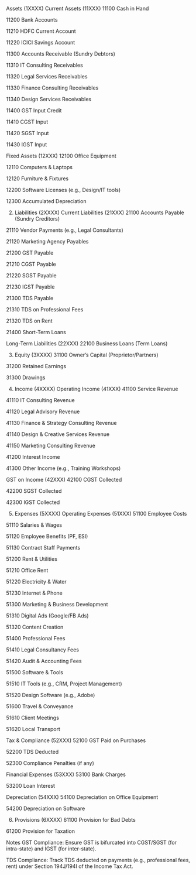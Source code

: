  Assets (1XXXX)
Current Assets (11XXX)
11100 Cash in Hand

11200 Bank Accounts

11210 HDFC Current Account

11220 ICICI Savings Account

11300 Accounts Receivable (Sundry Debtors)

11310 IT Consulting Receivables

11320 Legal Services Receivables

11330 Finance Consulting Receivables

11340 Design Services Receivables

11400 GST Input Credit

11410 CGST Input

11420 SGST Input

11430 IGST Input

Fixed Assets (12XXX)
12100 Office Equipment

12110 Computers & Laptops

12120 Furniture & Fixtures

12200 Software Licenses (e.g., Design/IT tools)

12300 Accumulated Depreciation

2. Liabilities (2XXXX)
Current Liabilities (21XXX)
21100 Accounts Payable (Sundry Creditors)

21110 Vendor Payments (e.g., Legal Consultants)

21120 Marketing Agency Payables

21200 GST Payable

21210 CGST Payable

21220 SGST Payable

21230 IGST Payable

21300 TDS Payable

21310 TDS on Professional Fees

21320 TDS on Rent

21400 Short-Term Loans

Long-Term Liabilities (22XXX)
22100 Business Loans (Term Loans)

3. Equity (3XXXX)
31100 Owner’s Capital (Proprietor/Partners)

31200 Retained Earnings

31300 Drawings

4. Income (4XXXX)
Operating Income (41XXX)
41100 Service Revenue

41110 IT Consulting Revenue

41120 Legal Advisory Revenue

41130 Finance & Strategy Consulting Revenue

41140 Design & Creative Services Revenue

41150 Marketing Consulting Revenue

41200 Interest Income

41300 Other Income (e.g., Training Workshops)

GST on Income (42XXX)
42100 CGST Collected

42200 SGST Collected

42300 IGST Collected

5. Expenses (5XXXX)
Operating Expenses (51XXX)
51100 Employee Costs

51110 Salaries & Wages

51120 Employee Benefits (PF, ESI)

51130 Contract Staff Payments

51200 Rent & Utilities

51210 Office Rent

51220 Electricity & Water

51230 Internet & Phone

51300 Marketing & Business Development

51310 Digital Ads (Google/FB Ads)

51320 Content Creation

51400 Professional Fees

51410 Legal Consultancy Fees

51420 Audit & Accounting Fees

51500 Software & Tools

51510 IT Tools (e.g., CRM, Project Management)

51520 Design Software (e.g., Adobe)

51600 Travel & Conveyance

51610 Client Meetings

51620 Local Transport

Tax & Compliance (52XXX)
52100 GST Paid on Purchases

52200 TDS Deducted

52300 Compliance Penalties (if any)

Financial Expenses (53XXX)
53100 Bank Charges

53200 Loan Interest

Depreciation (54XXX)
54100 Depreciation on Office Equipment

54200 Depreciation on Software

6. Provisions (6XXXX)
61100 Provision for Bad Debts

61200 Provision for Taxation

Notes
GST Compliance: Ensure GST is bifurcated into CGST/SGST (for intra-state) and IGST (for inter-state).

TDS Compliance: Track TDS deducted on payments (e.g., professional fees, rent) under Section 194J/194I of the Income Tax Act.